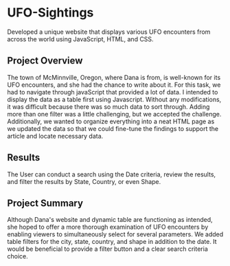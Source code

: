 # UFO-Sightings
Developed a unique website that displays various UFO encounters from across the world using JavaScript, HTML, and CSS.

## Project Overview 
The town of McMinnville, Oregon, where Dana is from, is well-known for its UFO encounters, and she had the chance to write about it. For this task, we had to navigate through javaScript that provided a lot of data. I intended to display the data as a table first using Javascript. Without any modifications, it was difficult because there was so much data to sort through. Adding more than one filter was a little challenging, but we accepted the challenge. Additionally, we wanted to organize everything into a neat HTML page as we updated the data so that we could fine-tune the findings to support the article and locate necessary data.

## Results
The User can conduct a search using the Date criteria, review the results, and filter the results by State, Country, or even Shape.

## Project Summary
Although Dana's website and dynamic table are functioning as intended, she hoped to offer a more thorough examination of UFO encounters by enabling viewers to simultaneously select for several parameters. We added table filters for the city, state, country, and shape in addition to the date. It would be beneficial to provide a filter button and a clear search criteria choice.

